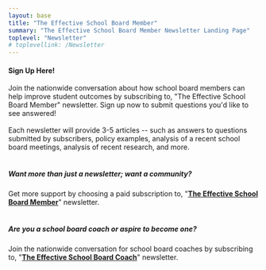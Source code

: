 ```yaml
---
layout: base
title: "The Effective School Board Member"
summary: "The Effective School Board Member Newsletter Landing Page"
toplevel: "Newsletter"
# toplevellink: /Newsletter
---
```


<h4>Sign Up Here!</h4>
Join the nationwide conversation about how school board members can help improve student outcomes by subscribing to, "The Effective School Board Member" newsletter. Sign up now to submit questions you'd like to see answered!
<br/><br/>
Each newsletter will provide 3-5 articles -- such as answers to questions submitted by subscribers, policy examples, analysis of a recent school board meetings, analysis of recent research, and more.
<script src=https://www1.effectiveschoolboards.com/forms/2148871157/embed.js></script>
<br/><br/>


<h5>Want more than just a newsletter; want a community?</h5>
Get more support by choosing a paid subscription to, "<strong><a href="/board-member-newsletter/">The Effective School Board Member</a></strong>" newsletter.<br/><br/>


<h5>Are you a school board coach or aspire to become one?</h5>
Join the nationwide conversation for school board coaches by subscribing to, "<strong><a href="/coach-newsletter/">The Effective School Board Coach</a></strong>" newsletter.
